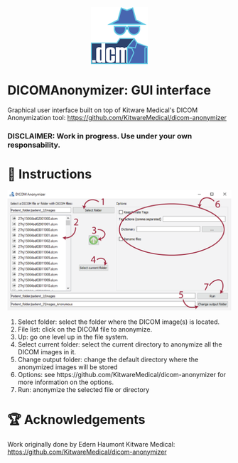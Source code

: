 <div align="center">
    <img src="images/app_icon_128.png" width="128">
</div>

# DICOMAnonymizer: GUI interface

Graphical user interface built on top of Kitware Medical's DICOM Anonymization tool: https://github.com/KitwareMedical/dicom-anonymizer

### DISCLAIMER: Work in progress. Use under your own responsability.

# 🧾 Instructions

<div align="center">
    <img src="images/demo.png" width="800">
</div>

<ol>
    <li>Select folder: select the folder where the DICOM image(s) is located.</li>
    <li>File list: click on the DICOM file to anonymize.</li>
    <li>Up: go one level up in the file system.</li>
    <li>Select current folder: select the current directory to anonymize all the DICOM images in it.</li>
    <li>Change output folder: change the default directory where the anonymized images will be stored</li>
    <li>Options: see https://github.com/KitwareMedical/dicom-anonymizer for more information on the options.</li>
    <li>Run: anonymize the selected file or directory</li>
</ol>

# 🏆 Acknowledgements
Work originally done by Edern Haumont
Kitware Medical: https://github.com/KitwareMedical/dicom-anonymizer
